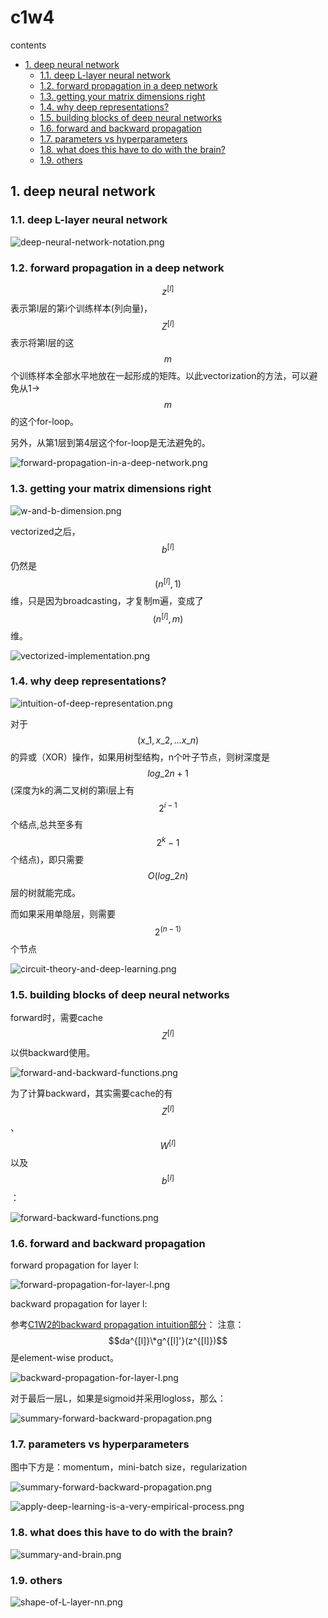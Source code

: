 # c1w4

contents

* [1. deep neural network](c1w4.md#1-deep-neural-network)
  * [1.1. deep L-layer neural network](c1w4.md#11-deep-l-layer-neural-network)
  * [1.2. forward propagation in a deep network](c1w4.md#12-forward-propagation-in-a-deep-network)
  * [1.3. getting your matrix dimensions right](c1w4.md#13-getting-your-matrix-dimensions-right)
  * [1.4. why deep representations?](c1w4.md#14-why-deep-representations)
  * [1.5. building blocks of deep neural networks](c1w4.md#15-building-blocks-of-deep-neural-networks)
  * [1.6. forward and backward propagation](c1w4.md#16-forward-and-backward-propagation)
  * [1.7. parameters vs hyperparameters](c1w4.md#17-parameters-vs-hyperparameters)
  * [1.8. what does this have to do with the brain?](c1w4.md#18-what-does-this-have-to-do-with-the-brain)
  * [1.9. others](c1w4.md#19-others)

## 1. deep neural network

### 1.1. deep L-layer neural network

![deep-neural-network-notation.png](../.gitbook/assets/deep-neural-network-notation.png)

### 1.2. forward propagation in a deep network

$$z^{[l]}$$表示第l层的第i个训练样本(列向量)，$$Z^{[l]}$$表示将第l层的这$$m$$个训练样本全部水平地放在一起形成的矩阵。以此vectorization的方法，可以避免从1-&gt;$$m$$的这个for-loop。

另外，从第1层到第4层这个for-loop是无法避免的。

![forward-propagation-in-a-deep-network.png](../.gitbook/assets/forward-propagation-in-a-deep-network.png)

### 1.3. getting your matrix dimensions right

![w-and-b-dimension.png](../.gitbook/assets/w-and-b-dimension.png)

vectorized之后，$$b^{[l]}$$仍然是$$(n^{[l]},1)$$维，只是因为broadcasting，才复制m遍，变成了$$(n^{[l]},m)$$维。

![vectorized-implementation.png](../.gitbook/assets/vectorized-implementation.png)

### 1.4. why deep representations?

![intuition-of-deep-representation.png](../.gitbook/assets/intuition-of-deep-representation.png)

对于$$(x\_1,x\_2,...x\_n)$$的异或（XOR）操作，如果用树型结构，n个叶子节点，则树深度是$$log\_2n+1$$(深度为k的满二叉树的第i层上有$$2^{i-1}$$个结点,总共至多有$$2^k-1$$个结点)，即只需要$$O(log\_2n)$$层的树就能完成。

而如果采用单隐层，则需要$$2^{(n-1)}$$个节点

![circuit-theory-and-deep-learning.png](../.gitbook/assets/circuit-theory-and-deep-learning.png)

### 1.5. building blocks of deep neural networks

forward时，需要cache $$Z^{[l]}$$以供backward使用。

![forward-and-backward-functions.png](../.gitbook/assets/forward-and-backward-functions.png)

为了计算backward，其实需要cache的有$$Z^{[l]}$$、$$W^{[l]}$$以及$$b^{[l]}$$：

![forward-backward-functions.png](../.gitbook/assets/forward-backward-functions.png)

### 1.6. forward and backward propagation

forward propagation for layer l:

![forward-propagation-for-layer-l.png](../.gitbook/assets/forward-propagation-for-layer-l.png)

backward propagation for layer l:

参考[C1W2的backward propagation intuition部分](https://github.com/daiwk/dl.ai/blob/master/c1/c1w3.md#backpropagation-intuition)： 注意：$$da^{[l]}\*g^{[l]'}(z^{[l]})$$是element-wise product。

![backward-propagation-for-layer-l.png](../.gitbook/assets/backward-propagation-for-layer-l.png)

对于最后一层L，如果是sigmoid并采用logloss，那么：

![summary-forward-backward-propagation.png](../.gitbook/assets/summary-forward-backward-propagation.png)

### 1.7. parameters vs hyperparameters

图中下方是：momentum，mini-batch size，regularization

![summary-forward-backward-propagation.png](../.gitbook/assets/parameters-vs-hyperparameters.png)

![apply-deep-learning-is-a-very-empirical-process.png](../.gitbook/assets/apply-deep-learning-is-a-very-empirical-process.png)

### 1.8. what does this have to do with the brain?

![summary-and-brain.png](../.gitbook/assets/summary-and-brain.png)

### 1.9. others

![shape-of-L-layer-nn.png](../.gitbook/assets/shape-of-L-layer-nn.png)

